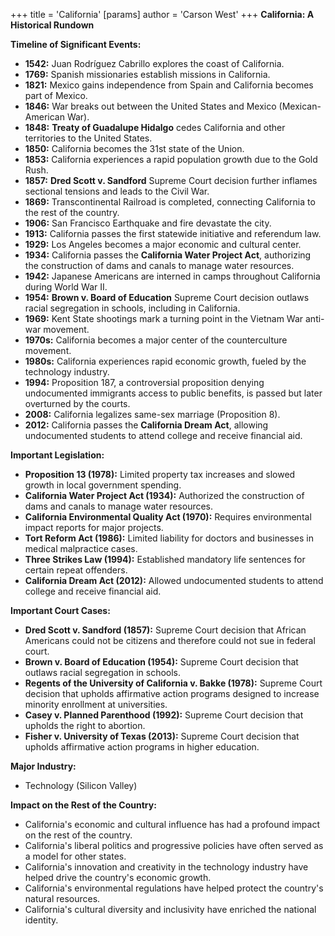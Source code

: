 +++
 title = 'California'
[params]
	author = 'Carson West'
+++
**California: A Historical Rundown**

**Timeline of Significant Events:**

* **1542:** Juan Rodríguez Cabrillo explores the coast of California.
* **1769:** Spanish missionaries establish missions in California.
* **1821:** Mexico gains independence from Spain and California becomes part of Mexico.
* **1846:** War breaks out between the United States and Mexico (Mexican-American War).
* **1848:** **Treaty of Guadalupe Hidalgo** cedes California and other territories to the United States.
* **1850:** California becomes the 31st state of the Union.
* **1853:** California experiences a rapid population growth due to the Gold Rush.
* **1857:** **Dred Scott v. Sandford** Supreme Court decision further inflames sectional tensions and leads to the Civil War.
* **1869:** Transcontinental Railroad is completed, connecting California to the rest of the country.
* **1906:** San Francisco Earthquake and fire devastate the city.
* **1913:** California passes the first statewide initiative and referendum law.
* **1929:** Los Angeles becomes a major economic and cultural center.
* **1934:** California passes the **California Water Project Act**, authorizing the construction of dams and canals to manage water resources.
* **1942:** Japanese Americans are interned in camps throughout California during World War II.
* **1954:** **Brown v. Board of Education** Supreme Court decision outlaws racial segregation in schools, including in California.
* **1969:** Kent State shootings mark a turning point in the Vietnam War anti-war movement.
* **1970s:** California becomes a major center of the counterculture movement.
* **1980s:** California experiences rapid economic growth, fueled by the technology industry.
* **1994:** Proposition 187, a controversial proposition denying undocumented immigrants access to public benefits, is passed but later overturned by the courts.
* **2008:** California legalizes same-sex marriage (Proposition 8).
* **2012:** California passes the **California Dream Act**, allowing undocumented students to attend college and receive financial aid.

**Important Legislation:**

* **Proposition 13 (1978):** Limited property tax increases and slowed growth in local government spending.
* **California Water Project Act (1934):** Authorized the construction of dams and canals to manage water resources.
* **California Environmental Quality Act (1970):** Requires environmental impact reports for major projects.
* **Tort Reform Act (1986):** Limited liability for doctors and businesses in medical malpractice cases.
* **Three Strikes Law (1994):** Established mandatory life sentences for certain repeat offenders.
* **California Dream Act (2012):** Allowed undocumented students to attend college and receive financial aid.

**Important Court Cases:**

* **Dred Scott v. Sandford (1857):** Supreme Court decision that African Americans could not be citizens and therefore could not sue in federal court.
* **Brown v. Board of Education (1954):** Supreme Court decision that outlaws racial segregation in schools.
* **Regents of the University of California v. Bakke (1978):** Supreme Court decision that upholds affirmative action programs designed to increase minority enrollment at universities.
* **Casey v. Planned Parenthood (1992):** Supreme Court decision that upholds the right to abortion.
* **Fisher v. University of Texas (2013):** Supreme Court decision that upholds affirmative action programs in higher education.

**Major Industry:**

* Technology (Silicon Valley)

**Impact on the Rest of the Country:**

* California's economic and cultural influence has had a profound impact on the rest of the country.
* California's liberal politics and progressive policies have often served as a model for other states.
* California's innovation and creativity in the technology industry have helped drive the country's economic growth.
* California's environmental regulations have helped protect the country's natural resources.
* California's cultural diversity and inclusivity have enriched the national identity.